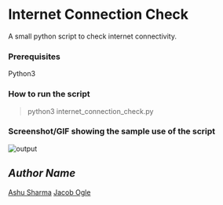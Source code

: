 # Internet Connection Check

<!--Remove the below lines and add yours -->

A small python script to check internet connectivity.

### Prerequisites

<!--Remove the below lines and add yours -->

Python3

### How to run the script

<!--Remove the below lines and add yours -->

> python3 internet_connection_check.py

### Screenshot/GIF showing the sample use of the script

<!--Remove the below lines and add yours -->

![output](https://github.com/AshuSharma7/python-mini-projects/raw/master/projects/Internet_connection_check/output.png)

## _Author Name_

<!--Remove the below lines and add yours -->

[Ashu Sharma](https://github.com/AshuSharma7)
[Jacob Ogle](https://github.com/JakeOgle94)
